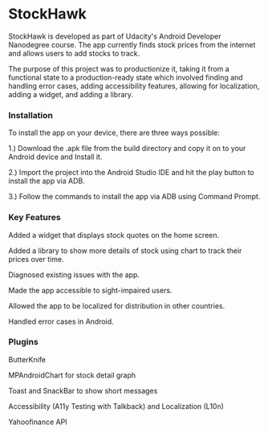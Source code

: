 # StockHawk

StockHawk is developed as part of Udacity's Android Developer Nanodegree course. The app currently finds stock prices from the internet and allows users to add stocks to track.

The purpose of this project was to productionize it, taking it from a functional state to a production-ready state which involved finding and handling error cases, adding accessibility features, allowing for localization, adding a widget, and adding a library.

### Installation

To install the app on your device, there are three ways possible:

1.) Download the .apk file from the build directory and copy it on to your Android device and Install it.

2.) Import the project into the Android Studio IDE and hit the play button to install the app via ADB.

3.) Follow the commands to install the app via ADB using Command Prompt.

### Key Features

Added a widget that displays stock quotes on the home screen.

Added a library to show more details of stock using chart to track their prices over time.

Diagnosed existing issues with the app.

Made the app accessible to sight-impaired users.

Allowed the app to be localized for distribution in other countries.

Handled error cases in Android.

### Plugins

ButterKnife

MPAndroidChart for stock detail graph

Toast and SnackBar to show short messages

Accessibility (A11y Testing with Talkback) and Localization (L10n)

Yahoofinance API
